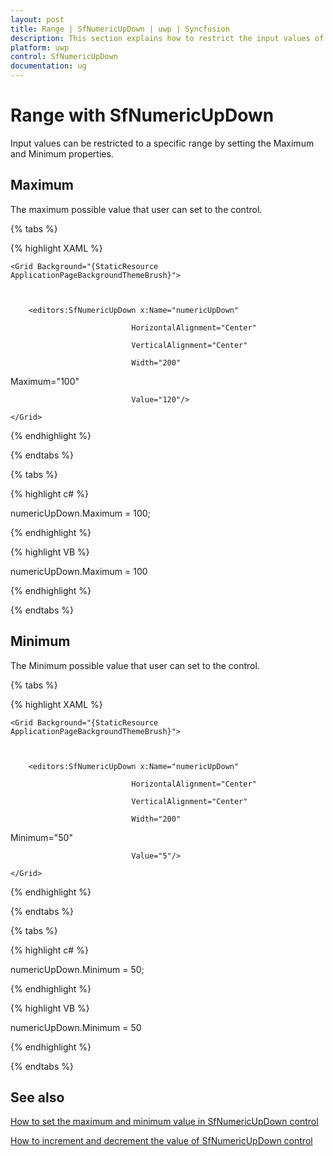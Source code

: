 ```yaml
---
layout: post 
title: Range | SfNumericUpDown | uwp | Syncfusion
description: This section explains how to restrict the input values of SfNumerupDown to a specified range in the Syncfusion SfNumericUpDown in UWP platform
platform: uwp
control: SfNumericUpDown
documentation: ug
---
```


# Range with SfNumericUpDown

Input values can be restricted to a specific range by setting the Maximum and Minimum properties.

## Maximum

The maximum possible value that user can set to the control.

{% tabs %}

{% highlight XAML %}

<Page xmlns:editors="using:Syncfusion.UI.Xaml.Controls.Input">

    <Grid Background="{StaticResource ApplicationPageBackgroundThemeBrush}">



        <editors:SfNumericUpDown x:Name="numericUpDown"

                               HorizontalAlignment="Center"

                               VerticalAlignment="Center"

                               Width="200" 

Maximum="100"

                               Value="120"/>

    </Grid>

</Page>

{% endhighlight %}

{% endtabs %}

{% tabs %}

{% highlight c# %}

numericUpDown.Maximum = 100;

{% endhighlight %}

{% highlight VB %}

 numericUpDown.Maximum = 100

{% endhighlight %}

{% endtabs %}

## Minimum

The Minimum possible value that user can set to the control.

{% tabs %}

{% highlight XAML %}

<Page xmlns:editors="using:Syncfusion.UI.Xaml.Controls.Input">

    <Grid Background="{StaticResource ApplicationPageBackgroundThemeBrush}">



        <editors:SfNumericUpDown x:Name="numericUpDown"

                               HorizontalAlignment="Center"

                               VerticalAlignment="Center"

                               Width="200" 

Minimum="50"

                               Value="5"/>

    </Grid>

</Page>

{% endhighlight %}

{% endtabs %}

{% tabs %}

{% highlight c# %}

 numericUpDown.Minimum = 50;

{% endhighlight %}

{% highlight VB %}

 numericUpDown.Minimum = 50

{% endhighlight %}

{% endtabs %}

## See also

[How to set the maximum and minimum value in SfNumericUpDown control](https://www.syncfusion.com/kb/6958/how-to-set-the-maximum-and-minimum-value-in-sfnumericupdown-control)

[How to increment and decrement the value of SfNumericUpDown control](https://www.syncfusion.com/kb/6961/how-to-increment-and-decrement-the-value-of-sfnumericupdown-control)